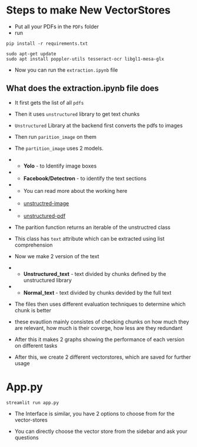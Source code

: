 # Steps to make New VectorStores

* Put all your PDFs in the `PDFs` folder
* run 
```
pip install -r requirements.txt
```
```
sudo apt-get update
sudo apt install poppler-utils tesseract-ocr libgl1-mesa-glx
```

* Now you can run the `extraction.ipynb` file 

## What does the extraction.ipynb file does

* It first gets the list of all `pdfs`
* Then it uses `unstructured` library to get text chunks 
* `Unstructured` Library at the backend first converts the pdfs to images 
* Then run `parition_image` on them 
* The `partition_image` uses $2$ models.

* * **Yolo** - to Identify image boxes
* * **Facebook/Detectron** - to identify the text sections

* * You can read more about the working here
* * [unstructred-image](https://unstructured-io.github.io/unstructured/core/partition.html#partition-image)
* * [unstructured-pdf](https://unstructured-io.github.io/unstructured/core/partition.html#partition-pdf)

* The parition function returns an iterable of the unstructred class 
* This class has `text` attribute which can be extracted using list comprehension
* Now we make $2$ version of the text 
* * **Unstructured_text** - text divided by chunks defined by the unstructured library 
* * **Normal_text** - text divided by chunks devided by the full text 

* The files then uses different evaluation techniques to determine which chunk is better 

* these evautlion mainly consistes of checking chunks on how much they are relevant, how much is their coverge, how less are they redundant

* After this it makes $2$ graphs showing the performance of each version on different tasks 

* After this, we create $2$ different vectorstores, which are saved for further usage 

# App.py

```
streamlit run app.py
```

* The Interface is similar, you have $2$ options to choose from for the vector-stores

* You can directly choose the vector store from the sidebar and ask your questions
